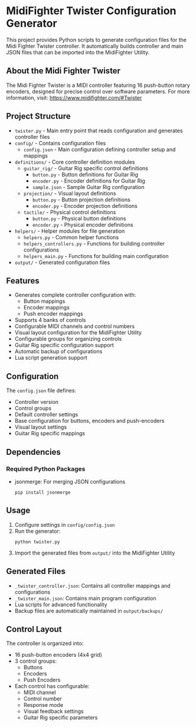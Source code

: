 # MidiFighter Twister Configuration Generator

This project provides Python scripts to generate configuration files for the Midi Fighter Twister controller. It automatically builds controller and main JSON files that can be imported into the MidiFighter Utility.

## About the Midi Fighter Twister

The Midi Fighter Twister is a MIDI controller featuring 16 push-button rotary encoders, designed for precise control over software parameters. For more information, visit: https://www.midifighter.com/#Twister

## Project Structure

- `twister.py` - Main entry point that reads configuration and generates controller files
- `config/` - Contains configuration files
  - `config.json` - Main configuration defining controller setup and mappings
- `definitions/` - Core controller definition modules
  - `guitar_rig/` - Guitar Rig specific control definitions
    - `button.py` - Button definitions for Guitar Rig
    - `encoder.py` - Encoder definitions for Guitar Rig
    - `sample.json` - Sample Guitar Rig configuration
  - `projection/` - Visual layout definitions
    - `button.py` - Button projection definitions
    - `encoder.py` - Encoder projection definitions
  - `tactile/` - Physical control definitions
    - `button.py` - Physical button definitions
    - `encoder.py` - Physical encoder definitions
- `helpers/` - Helper modules for file generation
  - `helpers.py` - Common helper functions
  - `helpers_controllers.py` - Functions for building controller configurations
  - `helpers_main.py` - Functions for building main configuration
- `output/` - Generated configuration files

## Features

- Generates complete controller configuration with:
  - Button mappings
  - Encoder mappings
  - Push encoder mappings
- Supports 4 banks of controls
- Configurable MIDI channels and control numbers
- Visual layout configuration for the MidiFighter Utility
- Configurable groups for organizing controls
- Guitar Rig specific configuration support
- Automatic backup of configurations
- Lua script generation support

## Configuration

The `config.json` file defines:
- Controller version
- Control groups
- Default controller settings
- Base configuration for buttons, encoders and push-encoders
- Visual layout settings
- Guitar Rig specific mappings

## Dependencies

### Required Python Packages
- jsonmerge: For merging JSON configurations
  ```
  pip install jsonmerge
  ```

## Usage

1. Configure settings in `config/config.json`
2. Run the generator:
   ```
   python twister.py
   ```
3. Import the generated files from `output/` into the MidiFighter Utility

## Generated Files

- `_twister_controller.json`: Contains all controller mappings and configurations
- `_twister_main.json`: Contains main program configuration
- Lua scripts for advanced functionality
- Backup files are automatically maintained in `output/backups/`

## Control Layout

The controller is organized into:
- 16 push-button encoders (4x4 grid)
- 3 control groups:
  - Buttons
  - Encoders
  - Push Encoders
- Each control has configurable:
  - MIDI channel
  - Control number
  - Response mode
  - Visual feedback settings
  - Guitar Rig specific parameters

